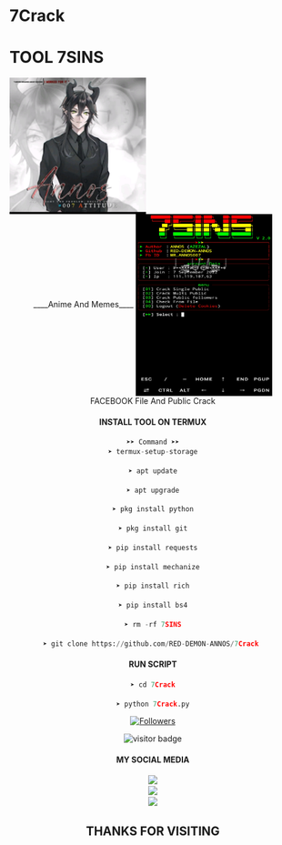 # 7Crack
# TOOL 7SINS #
<img src="https://github.com/RED-DEMON-ANNOS/RED-DEMON-ANNOS/blob/main/IMAGEI/FB_IMG_16557430804770182.jpg" width="240" height="240" align="center">
<center>
____Anime And Memes____
<img src="https://github.com/RED-DEMON-ANNOS/7Crack/blob/main/data/7crack_menu.jpg" width="240" height="320" align="center">
<center>
      FACEBOOK File And Public Crack
</p>
  
#### INSTALL TOOL ON TERMUX
```python
➤➤ Command ➤➤
➤ termux-setup-storage

➤ apt update

➤ apt upgrade

➤ pkg install python

➤ pkg install git

➤ pip install requests

➤ pip install mechanize

➤ pip install rich

➤ pip install bs4

➤ rm -rf 7SINS

➤ git clone https://github.com/RED-DEMON-ANNOS/7Crack 
```
#### RUN SCRIPT
```python
➤ cd 7Crack

➤ python 7Crack.py
```
<a href="https://github.com/RED-DEMON-ANNOS/followers">
<img title="Followers" src="https://img.shields.io/github/followers/RED-DEMON-ANNOS?label=Followers&color=red&style=flat-square"></a>

![visitor badge](https://visitor-badge.glitch.me/badge?page_id=RED-DEMON-ANNOS/7Crack.visitor-badge&left_text=MyPageVisitors)
#### MY SOCIAL MEDIA

[![](https://img.shields.io/badge/Github-red?logo=Github&logoColor=red&labelColor=black)](https://github.com/RED-DEMON-ANNOS) <br>
[![](https://img.shields.io/badge/Facebook-red?logo=Facebook&logoColor=red&labelColor=black)](https://www.facebook.com/MR.ANNOS007) <br>
[![](https://img.shields.io/badge/Instagram-red?logo=Instagram&logoColor=red&labelColor=black)](https://www.instagram.com/annos_007) <br>

<h2> THANKS FOR VISITING  <h2\>
